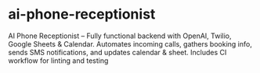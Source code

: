 # ai-phone-receptionist
AI Phone Receptionist – Fully functional backend with OpenAI, Twilio, Google Sheets &amp; Calendar. Automates incoming calls, gathers booking info, sends SMS notifications, and updates calendar &amp; sheet. Includes CI workflow for linting and testing
